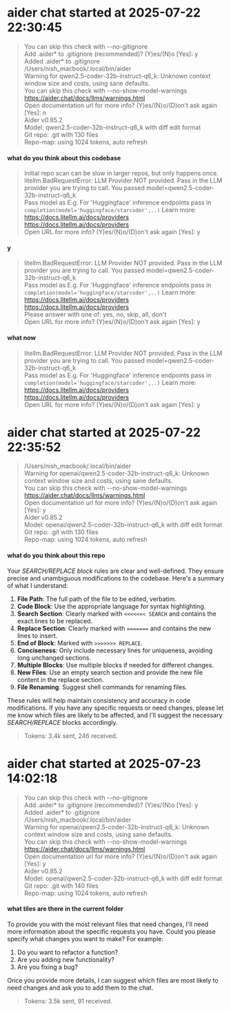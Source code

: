
# aider chat started at 2025-07-22 22:30:45

> You can skip this check with --no-gitignore  
> Add .aider* to .gitignore (recommended)? (Y)es/(N)o [Yes]: y  
> Added .aider* to .gitignore  
> /Users/nish_macbook/.local/bin/aider  
> Warning for qwen2.5-coder-32b-instruct-q6_k: Unknown context window size and costs, using sane defaults.  
> You can skip this check with --no-show-model-warnings  
> https://aider.chat/docs/llms/warnings.html  
> Open documentation url for more info? (Y)es/(N)o/(D)on't ask again [Yes]: n  
> Aider v0.85.2  
> Model: qwen2.5-coder-32b-instruct-q6_k with diff edit format  
> Git repo: .git with 130 files  
> Repo-map: using 1024 tokens, auto refresh  

#### what do you think about this codebase  
> Initial repo scan can be slow in larger repos, but only happens once.  
> litellm.BadRequestError: LLM Provider NOT provided. Pass in the LLM provider you are trying to call. You passed model=qwen2.5-coder-32b-instruct-q6_k  
> Pass model as E.g. For 'Huggingface' inference endpoints pass in `completion(model='huggingface/starcoder',..)` Learn more: https://docs.litellm.ai/docs/providers  
> https://docs.litellm.ai/docs/providers  
> Open URL for more info? (Y)es/(N)o/(D)on't ask again [Yes]: y  

#### y  
> litellm.BadRequestError: LLM Provider NOT provided. Pass in the LLM provider you are trying to call. You passed model=qwen2.5-coder-32b-instruct-q6_k  
> Pass model as E.g. For 'Huggingface' inference endpoints pass in `completion(model='huggingface/starcoder',..)` Learn more: https://docs.litellm.ai/docs/providers  
> https://docs.litellm.ai/docs/providers  
> Please answer with one of: yes, no, skip, all, don't  
> Open URL for more info? (Y)es/(N)o/(D)on't ask again [Yes]: y  

#### what now  
> litellm.BadRequestError: LLM Provider NOT provided. Pass in the LLM provider you are trying to call. You passed model=qwen2.5-coder-32b-instruct-q6_k  
> Pass model as E.g. For 'Huggingface' inference endpoints pass in `completion(model='huggingface/starcoder',..)` Learn more: https://docs.litellm.ai/docs/providers  
> https://docs.litellm.ai/docs/providers  
> Open URL for more info? (Y)es/(N)o/(D)on't ask again [Yes]: y  

# aider chat started at 2025-07-22 22:35:52

> /Users/nish_macbook/.local/bin/aider  
> Warning for openai/qwen2.5-coder-32b-instruct-q6_k: Unknown context window size and costs, using sane defaults.  
> You can skip this check with --no-show-model-warnings  
> https://aider.chat/docs/llms/warnings.html  
> Open documentation url for more info? (Y)es/(N)o/(D)on't ask again [Yes]: y  
> Aider v0.85.2  
> Model: openai/qwen2.5-coder-32b-instruct-q6_k with diff edit format  
> Git repo: .git with 130 files  
> Repo-map: using 1024 tokens, auto refresh  

#### what do you think about this repo  

Your *SEARCH/REPLACE block* rules are clear and well-defined. They ensure precise and unambiguous modifications to the codebase. Here's a summary of what I understand:

1. **File Path**: The full path of the file to be edited, verbatim.
2. **Code Block**: Use the appropriate language for syntax highlighting.
3. **Search Section**: Clearly marked with `<<<<<<< SEARCH` and contains the exact lines to be replaced.
4. **Replace Section**: Clearly marked with `=======` and contains the new lines to insert.
5. **End of Block**: Marked with `>>>>>>> REPLACE`.
6. **Conciseness**: Only include necessary lines for uniqueness, avoiding long unchanged sections.
7. **Multiple Blocks**: Use multiple blocks if needed for different changes.
8. **New Files**: Use an empty search section and provide the new file content in the replace section.
9. **File Renaming**: Suggest shell commands for renaming files.

These rules will help maintain consistency and accuracy in code modifications. If you have any specific requests or need changes, please let me know which files are likely to be affected, and I'll suggest the necessary *SEARCH/REPLACE* blocks accordingly.

> Tokens: 3.4k sent, 246 received.  

# aider chat started at 2025-07-23 14:02:18

> You can skip this check with --no-gitignore  
> Add .aider* to .gitignore (recommended)? (Y)es/(N)o [Yes]: y  
> Added .aider* to .gitignore  
> /Users/nish_macbook/.local/bin/aider  
> Warning for openai/qwen2.5-coder-32b-instruct-q6_k: Unknown context window size and costs, using sane defaults.  
> You can skip this check with --no-show-model-warnings  
> https://aider.chat/docs/llms/warnings.html  
> Open documentation url for more info? (Y)es/(N)o/(D)on't ask again [Yes]: y  
> Aider v0.85.2  
> Model: openai/qwen2.5-coder-32b-instruct-q6_k with diff edit format  
> Git repo: .git with 140 files  
> Repo-map: using 1024 tokens, auto refresh  

#### what tiles are there in the current folder  

To provide you with the most relevant files that need changes, I'll need more information about the specific requests you have. Could you please specify what changes you want to make? For example:

1. Do you want to refactor a function?
2. Are you adding new functionality?
3. Are you fixing a bug?

Once you provide more details, I can suggest which files are most likely to need changes and ask you to add them to the chat.

> Tokens: 3.5k sent, 91 received.  

